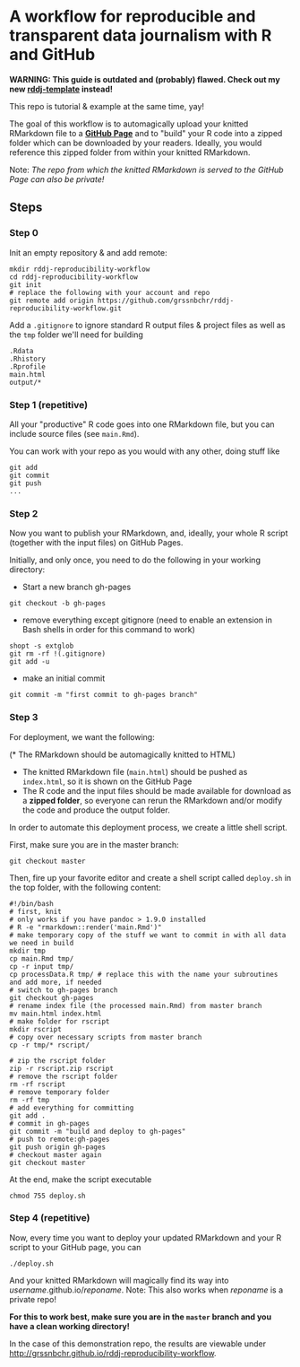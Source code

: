# A workflow for reproducible and transparent data journalism with R and GitHub



**WARNING: This guide is outdated and (probably) flawed. Check out my new [rddj-template](https://github.com/grssnbchr/rddj-template) instead!**



This repo is tutorial & example at the same time, yay!

The goal of this workflow is to automagically upload your knitted RMarkdown file to a [**GitHub Page**](http://grssnbchr.github.io/rddj-reproducibility-workflow/) and to "build" your R code into a zipped folder
which can be downloaded by your readers. Ideally, you would reference this zipped folder from within your knitted RMarkdown. 

Note: *The repo from which the knitted RMarkdown is served to the GitHub Page can also be private!*

## Steps

### Step 0

Init an empty repository & and add remote:
```
mkdir rddj-reproducibility-workflow
cd rddj-reproducibility-workflow
git init
# replace the following with your account and repo
git remote add origin https://github.com/grssnbchr/rddj-reproducibility-workflow.git 
```

Add a `.gitignore` to ignore standard R output files & project files as well as the `tmp` folder we'll need for building
```
.Rdata
.Rhistory
.Rprofile
main.html
output/*
```

### Step 1 (repetitive)

All your "productive" R code goes into one RMarkdown file, but you can include source files (see `main.Rmd`).

You can work with your repo as you would with any other, doing stuff like
```
git add
git commit
git push
...
```

### Step 2

Now you want to publish your RMarkdown, and, ideally, your whole R script (together with the input files) on GitHub Pages. 

Initially, and only once, you need to do the following in your working directory:

* Start a new branch gh-pages

```
git checkout -b gh-pages
```

* remove everything except gitignore (need to enable an extension in Bash shells in order for this command to work)
```
shopt -s extglob
git rm -rf !(.gitignore)
git add -u
```

* make an initial commit
```
git commit -m "first commit to gh-pages branch"
```

### Step 3
For deployment, we want the following: 

(* The RMarkdown should be automagically knitted to HTML)
* The knitted RMarkdown file (`main.html`) should be pushed as `index.html`, so it is shown on the GitHub Page
* The R code and the input files should be made available for download as a **zipped folder**, so everyone can rerun the RMarkdown and/or modify the code and produce the output folder.

In order to automate this deployment process, we create a little shell script.

First, make sure you are in the master branch:
```
git checkout master
```

Then, fire up your favorite editor and create a shell script called `deploy.sh` in the top folder, with the following content:

```
#!/bin/bash
# first, knit
# only works if you have pandoc > 1.9.0 installed 
# R -e "rmarkdown::render('main.Rmd')"
# make temporary copy of the stuff we want to commit in with all data we need in build
mkdir tmp
cp main.Rmd tmp/
cp -r input tmp/
cp processData.R tmp/ # replace this with the name your subroutines and add more, if needed
# switch to gh-pages branch
git checkout gh-pages
# rename index file (the processed main.Rmd) from master branch
mv main.html index.html
# make folder for rscript
mkdir rscript
# copy over necessary scripts from master branch 
cp -r tmp/* rscript/

# zip the rscript folder
zip -r rscript.zip rscript
# remove the rscript folder
rm -rf rscript
# remove temporary folder
rm -rf tmp
# add everything for committing
git add .
# commit in gh-pages
git commit -m "build and deploy to gh-pages"
# push to remote:gh-pages
git push origin gh-pages 
# checkout master again
git checkout master
```
At the end, make the script executable 
```
chmod 755 deploy.sh
```

### Step 4 (repetitive)

Now, every time you want to deploy your updated RMarkdown and your R script to your GitHub page, you can 

```
./deploy.sh
```


And your knitted RMarkdown will magically find its way into *username*.github.io/*reponame*.
Note: This also works when *reponame* is a private repo!

**For this to work best, make sure you are in the `master` branch and you have a clean working directory!**

In the case of this demonstration repo, the results are viewable under http://grssnbchr.github.io/rddj-reproducibility-workflow.
